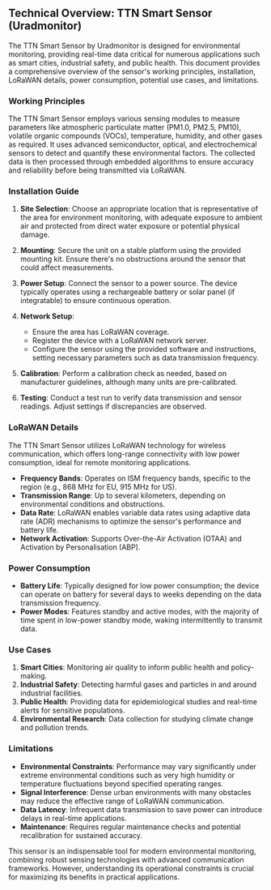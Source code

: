 ## Technical Overview: TTN Smart Sensor (Uradmonitor)

The TTN Smart Sensor by Uradmonitor is designed for environmental monitoring, providing real-time data critical for numerous applications such as smart cities, industrial safety, and public health. This document provides a comprehensive overview of the sensor's working principles, installation, LoRaWAN details, power consumption, potential use cases, and limitations.

### Working Principles

The TTN Smart Sensor employs various sensing modules to measure parameters like atmospheric particulate matter (PM1.0, PM2.5, PM10), volatile organic compounds (VOCs), temperature, humidity, and other gases as required. It uses advanced semiconductor, optical, and electrochemical sensors to detect and quantify these environmental factors. The collected data is then processed through embedded algorithms to ensure accuracy and reliability before being transmitted via LoRaWAN.

### Installation Guide

1. **Site Selection**: Choose an appropriate location that is representative of the area for environment monitoring, with adequate exposure to ambient air and protected from direct water exposure or potential physical damage.

2. **Mounting**: Secure the unit on a stable platform using the provided mounting kit. Ensure there's no obstructions around the sensor that could affect measurements.

3. **Power Setup**: Connect the sensor to a power source. The device typically operates using a rechargeable battery or solar panel (if integratable) to ensure continuous operation.

4. **Network Setup**:
   - Ensure the area has LoRaWAN coverage.
   - Register the device with a LoRaWAN network server.
   - Configure the sensor using the provided software and instructions, setting necessary parameters such as data transmission frequency.

5. **Calibration**: Perform a calibration check as needed, based on manufacturer guidelines, although many units are pre-calibrated.

6. **Testing**: Conduct a test run to verify data transmission and sensor readings. Adjust settings if discrepancies are observed.

### LoRaWAN Details

The TTN Smart Sensor utilizes LoRaWAN technology for wireless communication, which offers long-range connectivity with low power consumption, ideal for remote monitoring applications. 

- **Frequency Bands**: Operates on ISM frequency bands, specific to the region (e.g., 868 MHz for EU, 915 MHz for US).
- **Transmission Range**: Up to several kilometers, depending on environmental conditions and obstructions.
- **Data Rate**: LoRaWAN enables variable data rates using adaptive data rate (ADR) mechanisms to optimize the sensor's performance and battery life.
- **Network Activation**: Supports Over-the-Air Activation (OTAA) and Activation by Personalisation (ABP).

### Power Consumption

- **Battery Life**: Typically designed for low power consumption; the device can operate on battery for several days to weeks depending on the data transmission frequency.
- **Power Modes**: Features standby and active modes, with the majority of time spent in low-power standby mode, waking intermittently to transmit data.

### Use Cases

1. **Smart Cities**: Monitoring air quality to inform public health and policy-making.
2. **Industrial Safety**: Detecting harmful gases and particles in and around industrial facilities.
3. **Public Health**: Providing data for epidemiological studies and real-time alerts for sensitive populations.
4. **Environmental Research**: Data collection for studying climate change and pollution trends.

### Limitations

- **Environmental Constraints**: Performance may vary significantly under extreme environmental conditions such as very high humidity or temperature fluctuations beyond specified operating ranges.
- **Signal Interference**: Dense urban environments with many obstacles may reduce the effective range of LoRaWAN communication.
- **Data Latency**: Infrequent data transmission to save power can introduce delays in real-time applications.
- **Maintenance**: Requires regular maintenance checks and potential recalibration for sustained accuracy.

This sensor is an indispensable tool for modern environmental monitoring, combining robust sensing technologies with advanced communication frameworks. However, understanding its operational constraints is crucial for maximizing its benefits in practical applications.